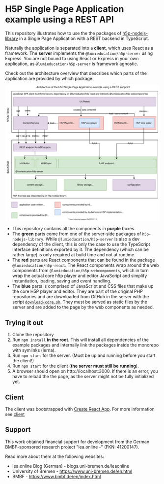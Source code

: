 # H5P Single Page Application example using a REST API

This repository illustrates how to use the the packages of
[h5p-nodejs-library](https://github.com/lumieducation/h5p-nodejs-library) in a
Single Page Application with a REST backend in TypeScript.

Naturally the application is separated into a **client**, which uses React as a
framework. The **server** implements the `@lumieducation/h5p-server` using
Express. You are not bound to using React or Express in your own application, as
`@lumieducation/h5p-server` is framework agnostic.

Check out the architecture overview that describes which parts of the
application are provided by which package:

![Architecture overview](./architecture.svg)

-   This repository contains all the components in **purple** boxes.
-   The **green** parts come from one of the server-side packages of
    `h5p-nodejs-library`. While `@lumieducation/h5p-server` is also a dev
    dependency of the client, this is only the case to use the TypeScript
    interface definitions exported by it. The dependency (which can be rather
    large) is only required at build time and not at runtime.
-   The **red** parts are React components that can be found in the package
    `@lumieducation/h5p-react`. The React components wrap around the web
    components from `@lumieducation/h5p-webcomponents`, which in turn wrap the
    actual core h5p player and editor JavaScript and simplify instantiation,
    loading, saving and event handling.
-   The **blue** parts is comprised of JavaScript and CSS files that make up the
    core H5P player and editor. They are part of the original PHP repositories
    and are downloaded from GitHub in the server with the script
    [`download-core.sh`](../../../packages/h5p-examples/download-core.sh). They
    must be served as static files by the server and are added to the page by
    the web components as needed.

## Trying it out

1. Clone the repository
2. Run `npm install` **in the root**. This will install all dependencies of the
   example packages and internally link the packages inside the monorepo with
   symlinks (lerna).
3. Run `npm start` for the server. (Must be up and running before you start the
   client!)
4. Run `npm start` for the client (**the server must still be running**).
5. A browser should open on http://localhost:3000. If there is an error, you
   have to reload the the page, as the server might not be fully initialized
   yet.

## Client

The client was bootstrapped with [Create React
App](https://github.com/facebook/create-react-app). For more information see
[client](./Client.md)

## Support

This work obtained financial support for development from the German
BMBF-sponsored research project "lea.online -" (FKN: 41200147).

Read more about them at the following websites:

-   lea.online Blog (German) - blogs.uni-bremen.de/leaonline
-   University of Bremen - https://www.uni-bremen.de/en.html
-   BMBF - https://www.bmbf.de/en/index.html
